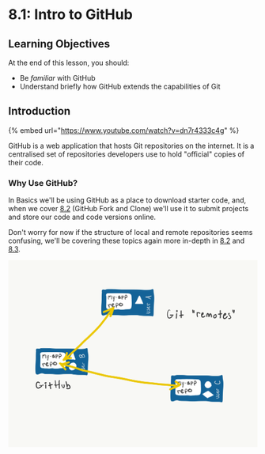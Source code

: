 # 8.1: Intro to GitHub

## Learning Objectives

At the end of this lesson, you should:

- Be _familiar_ with GitHub
- Understand briefly how GitHub extends the capabilities of Git

## Introduction

{% embed url="https://www.youtube.com/watch?v=dn7r4333c4g" %}

GitHub is a web application that hosts Git repositories on the internet. It is a centralised set of repositories developers use to hold "official" copies of their code.

### Why Use GitHub?

In Basics we'll be using GitHub as a place to download starter code, and, when we cover [8.2](../8-github/8.2-github-fork-and-clone.md) (GitHub Fork and Clone) we'll use it to submit projects and store our code and code versions online.

Don't worry for now if the structure of local and remote repositories seems confusing, we'll be covering these topics again more in-depth in [8.2](../8-github/8.2-github-fork-and-clone.md) and [8.3](../8-github/8.4-github-repo-browsing.md).

![A Git "remote" is a shared copy of a code repository, typically hosted on a platform like GitHub](../.gitbook/assets/remotes.png)
